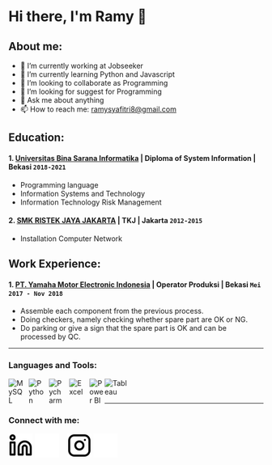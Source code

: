 # Hi there, I'm Ramy 👋
## About me:
- 🔭 I’m currently working at Jobseeker
- 🌱 I’m currently learning Python and Javascript
- 👯 I’m looking to collaborate as Programming
- 🤔 I’m looking for suggest for Programming
- 💬 Ask me about anything
- 📫 How to reach me: ramysyafitri8@gmail.com

## Education:

#### 1. [Universitas Bina Sarana Informatika](https://www.bsi.ac.id) | Diploma of System Information | Bekasi `2018-2021`
   - Programming language
   - Information Systems and Technology
   - Information Technology Risk Management
 #### 2. [SMK RISTEK JAYA JAKARTA](https://www.ristekjaya.sch.id) | TKJ | Jakarta `2012-2015`
   - Installation Computer Network

## Work Experience:
#### 1. [PT. Yamaha Motor Electronic Indonesia](https://www.pt-yamaha-motor.com) | Operator Produksi | Bekasi `Mei 2017 - Nov 2018`
   - Assemble each component from the previous process.
   - Doing checkers, namely checking whether spare part are OK or NG.
   - Do parking or give a sign that the spare part is OK and can be processed by QC.
---

### Languages and Tools:

[<img align="left" alt="MySQL" width="30px" src="https://cdn.jsdelivr.net/gh/devicons/devicon/icons/mysql/mysql-original.svg" style="padding-right:10px;" />][webdev]
[<img align="left" alt="Python" width="30px" src="https://upload.wikimedia.org/wikipedia/commons/thumb/c/c3/Python-logo-notext.svg/110px-Python-logo-notext.svg.png?20100317150552" style="padding-right:10px;" />][webdev]
[<img align="left" alt="Pycharm" width="30px" src="https://upload.wikimedia.org/wikipedia/commons/thumb/1/1d/PyCharm_Icon.svg/220px-PyCharm_Icon.svg.png" style="padding-right:10px;" />][webdev]
[<img align="left" alt="Excel" width="30px" src="https://is2-ssl.mzstatic.com/image/thumb/Purple126/v4/a8/fd/5a/a8fd5a84-c6f1-355f-3b9f-6e86598efaa3/XCEL.png/1200x630bb.png" style="padding-right:10px;" />][webdev]
[<img align="left" alt="Power BI" width="30px" src="https://powerbi.microsoft.com/pictures/application-logos/svg/powerbi.svg" style="padding-right:0px;" />][webdev]
[<img align="left" alt="Tableau" width="50px" src="https://logos-world.net/wp-content/uploads/2021/10/Tableau-Symbol.png" style="padding-right:10px;" />][webdev]

<br />
<br />

---
### Connect with me:

[![website](./img/linkedin-light.svg)](https://www.linkedin.com/in/ramy-syafitri-051a131b5/#gh-light-mode-only)
[![website](./img/linkedin-dark.svg)](https://www.linkedin.com/in/ramy-syafitri-051a131b5/#gh-dark-mode-only)
&nbsp;&nbsp;
[![website](./img/instagram-light.svg)](https://instagram.com/ramy-syafitri#gh-light-mode-only)
[![website](./img/instagram-dark.svg)](https://instagram.com/ramy-syafitri#gh-dark-mode-only)



[webdev]: https://github.com/ramsy97/ramsy97
